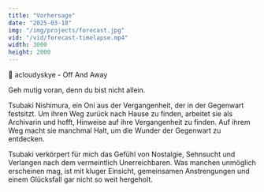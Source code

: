 ```yaml
---
title: "Vorhersage"
date: "2025-03-18"
img: "/img/projects/forecast.jpg"
vid: "/vid/forecast-timelapse.mp4"
width: 3000
height: 2000
---
```


🎵 acloudyskye - Off And Away

Geh mutig voran, denn du bist nicht allein.

Tsubaki Nishimura, ein Oni aus der Vergangenheit, der in der Gegenwart festsitzt. Um ihren Weg zurück nach Hause zu finden, arbeitet sie als Archivarin und hofft, Hinweise auf ihre Vergangenheit zu finden. Auf ihrem Weg macht sie manchmal Halt, um die Wunder der Gegenwart zu entdecken.

Tsubaki verkörpert für mich das Gefühl von Nostalgie, Sehnsucht und Verlangen nach dem vermeintlich Unerreichbaren. Was manchen unmöglich erscheinen mag, ist mit kluger Einsicht, gemeinsamen Anstrengungen und einem Glücksfall gar nicht so weit hergeholt.
